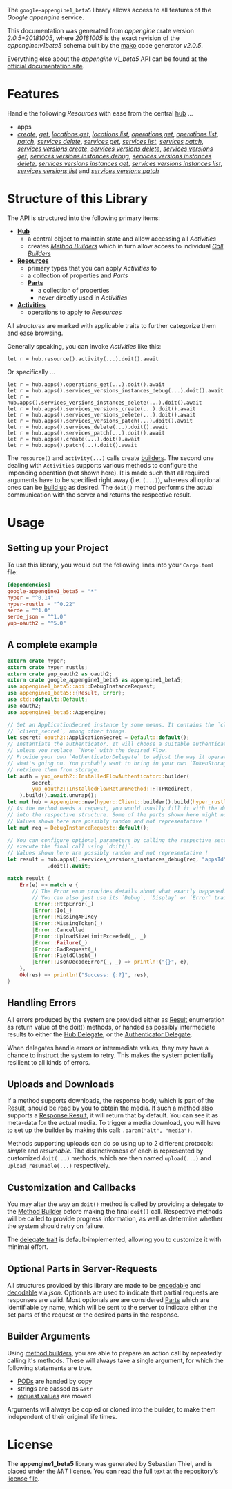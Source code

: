 <!---
DO NOT EDIT !
This file was generated automatically from 'src/mako/api/README.md.mako'
DO NOT EDIT !
-->
The `google-appengine1_beta5` library allows access to all features of the *Google appengine* service.

This documentation was generated from *appengine* crate version *2.0.5+20181005*, where *20181005* is the exact revision of the *appengine:v1beta5* schema built by the [mako](http://www.makotemplates.org/) code generator *v2.0.5*.

Everything else about the *appengine* *v1_beta5* API can be found at the
[official documentation site](https://cloud.google.com/appengine/docs/admin-api/).
# Features

Handle the following *Resources* with ease from the central [hub](https://docs.rs/google-appengine1_beta5/2.0.5+20181005/google_appengine1_beta5/Appengine) ... 

* apps
 * [*create*](https://docs.rs/google-appengine1_beta5/2.0.5+20181005/google_appengine1_beta5/api::AppCreateCall), [*get*](https://docs.rs/google-appengine1_beta5/2.0.5+20181005/google_appengine1_beta5/api::AppGetCall), [*locations get*](https://docs.rs/google-appengine1_beta5/2.0.5+20181005/google_appengine1_beta5/api::AppLocationGetCall), [*locations list*](https://docs.rs/google-appengine1_beta5/2.0.5+20181005/google_appengine1_beta5/api::AppLocationListCall), [*operations get*](https://docs.rs/google-appengine1_beta5/2.0.5+20181005/google_appengine1_beta5/api::AppOperationGetCall), [*operations list*](https://docs.rs/google-appengine1_beta5/2.0.5+20181005/google_appengine1_beta5/api::AppOperationListCall), [*patch*](https://docs.rs/google-appengine1_beta5/2.0.5+20181005/google_appengine1_beta5/api::AppPatchCall), [*services delete*](https://docs.rs/google-appengine1_beta5/2.0.5+20181005/google_appengine1_beta5/api::AppServiceDeleteCall), [*services get*](https://docs.rs/google-appengine1_beta5/2.0.5+20181005/google_appengine1_beta5/api::AppServiceGetCall), [*services list*](https://docs.rs/google-appengine1_beta5/2.0.5+20181005/google_appengine1_beta5/api::AppServiceListCall), [*services patch*](https://docs.rs/google-appengine1_beta5/2.0.5+20181005/google_appengine1_beta5/api::AppServicePatchCall), [*services versions create*](https://docs.rs/google-appengine1_beta5/2.0.5+20181005/google_appengine1_beta5/api::AppServiceVersionCreateCall), [*services versions delete*](https://docs.rs/google-appengine1_beta5/2.0.5+20181005/google_appengine1_beta5/api::AppServiceVersionDeleteCall), [*services versions get*](https://docs.rs/google-appengine1_beta5/2.0.5+20181005/google_appengine1_beta5/api::AppServiceVersionGetCall), [*services versions instances debug*](https://docs.rs/google-appengine1_beta5/2.0.5+20181005/google_appengine1_beta5/api::AppServiceVersionInstanceDebugCall), [*services versions instances delete*](https://docs.rs/google-appengine1_beta5/2.0.5+20181005/google_appengine1_beta5/api::AppServiceVersionInstanceDeleteCall), [*services versions instances get*](https://docs.rs/google-appengine1_beta5/2.0.5+20181005/google_appengine1_beta5/api::AppServiceVersionInstanceGetCall), [*services versions instances list*](https://docs.rs/google-appengine1_beta5/2.0.5+20181005/google_appengine1_beta5/api::AppServiceVersionInstanceListCall), [*services versions list*](https://docs.rs/google-appengine1_beta5/2.0.5+20181005/google_appengine1_beta5/api::AppServiceVersionListCall) and [*services versions patch*](https://docs.rs/google-appengine1_beta5/2.0.5+20181005/google_appengine1_beta5/api::AppServiceVersionPatchCall)




# Structure of this Library

The API is structured into the following primary items:

* **[Hub](https://docs.rs/google-appengine1_beta5/2.0.5+20181005/google_appengine1_beta5/Appengine)**
    * a central object to maintain state and allow accessing all *Activities*
    * creates [*Method Builders*](https://docs.rs/google-appengine1_beta5/2.0.5+20181005/google_appengine1_beta5/client::MethodsBuilder) which in turn
      allow access to individual [*Call Builders*](https://docs.rs/google-appengine1_beta5/2.0.5+20181005/google_appengine1_beta5/client::CallBuilder)
* **[Resources](https://docs.rs/google-appengine1_beta5/2.0.5+20181005/google_appengine1_beta5/client::Resource)**
    * primary types that you can apply *Activities* to
    * a collection of properties and *Parts*
    * **[Parts](https://docs.rs/google-appengine1_beta5/2.0.5+20181005/google_appengine1_beta5/client::Part)**
        * a collection of properties
        * never directly used in *Activities*
* **[Activities](https://docs.rs/google-appengine1_beta5/2.0.5+20181005/google_appengine1_beta5/client::CallBuilder)**
    * operations to apply to *Resources*

All *structures* are marked with applicable traits to further categorize them and ease browsing.

Generally speaking, you can invoke *Activities* like this:

```Rust,ignore
let r = hub.resource().activity(...).doit().await
```

Or specifically ...

```ignore
let r = hub.apps().operations_get(...).doit().await
let r = hub.apps().services_versions_instances_debug(...).doit().await
let r = hub.apps().services_versions_instances_delete(...).doit().await
let r = hub.apps().services_versions_create(...).doit().await
let r = hub.apps().services_versions_delete(...).doit().await
let r = hub.apps().services_versions_patch(...).doit().await
let r = hub.apps().services_delete(...).doit().await
let r = hub.apps().services_patch(...).doit().await
let r = hub.apps().create(...).doit().await
let r = hub.apps().patch(...).doit().await
```

The `resource()` and `activity(...)` calls create [builders][builder-pattern]. The second one dealing with `Activities` 
supports various methods to configure the impending operation (not shown here). It is made such that all required arguments have to be 
specified right away (i.e. `(...)`), whereas all optional ones can be [build up][builder-pattern] as desired.
The `doit()` method performs the actual communication with the server and returns the respective result.

# Usage

## Setting up your Project

To use this library, you would put the following lines into your `Cargo.toml` file:

```toml
[dependencies]
google-appengine1_beta5 = "*"
hyper = "^0.14"
hyper-rustls = "^0.22"
serde = "^1.0"
serde_json = "^1.0"
yup-oauth2 = "^5.0"
```

## A complete example

```Rust
extern crate hyper;
extern crate hyper_rustls;
extern crate yup_oauth2 as oauth2;
extern crate google_appengine1_beta5 as appengine1_beta5;
use appengine1_beta5::api::DebugInstanceRequest;
use appengine1_beta5::{Result, Error};
use std::default::Default;
use oauth2;
use appengine1_beta5::Appengine;

// Get an ApplicationSecret instance by some means. It contains the `client_id` and 
// `client_secret`, among other things.
let secret: oauth2::ApplicationSecret = Default::default();
// Instantiate the authenticator. It will choose a suitable authentication flow for you, 
// unless you replace  `None` with the desired Flow.
// Provide your own `AuthenticatorDelegate` to adjust the way it operates and get feedback about 
// what's going on. You probably want to bring in your own `TokenStorage` to persist tokens and
// retrieve them from storage.
let auth = yup_oauth2::InstalledFlowAuthenticator::builder(
        secret,
        yup_oauth2::InstalledFlowReturnMethod::HTTPRedirect,
    ).build().await.unwrap();
let mut hub = Appengine::new(hyper::Client::builder().build(hyper_rustls::HttpsConnector::with_native_roots()), auth);
// As the method needs a request, you would usually fill it with the desired information
// into the respective structure. Some of the parts shown here might not be applicable !
// Values shown here are possibly random and not representative !
let mut req = DebugInstanceRequest::default();

// You can configure optional parameters by calling the respective setters at will, and
// execute the final call using `doit()`.
// Values shown here are possibly random and not representative !
let result = hub.apps().services_versions_instances_debug(req, "appsId", "servicesId", "versionsId", "instancesId")
             .doit().await;

match result {
    Err(e) => match e {
        // The Error enum provides details about what exactly happened.
        // You can also just use its `Debug`, `Display` or `Error` traits
         Error::HttpError(_)
        |Error::Io(_)
        |Error::MissingAPIKey
        |Error::MissingToken(_)
        |Error::Cancelled
        |Error::UploadSizeLimitExceeded(_, _)
        |Error::Failure(_)
        |Error::BadRequest(_)
        |Error::FieldClash(_)
        |Error::JsonDecodeError(_, _) => println!("{}", e),
    },
    Ok(res) => println!("Success: {:?}", res),
}

```
## Handling Errors

All errors produced by the system are provided either as [Result](https://docs.rs/google-appengine1_beta5/2.0.5+20181005/google_appengine1_beta5/client::Result) enumeration as return value of
the doit() methods, or handed as possibly intermediate results to either the 
[Hub Delegate](https://docs.rs/google-appengine1_beta5/2.0.5+20181005/google_appengine1_beta5/client::Delegate), or the [Authenticator Delegate](https://docs.rs/yup-oauth2/*/yup_oauth2/trait.AuthenticatorDelegate.html).

When delegates handle errors or intermediate values, they may have a chance to instruct the system to retry. This 
makes the system potentially resilient to all kinds of errors.

## Uploads and Downloads
If a method supports downloads, the response body, which is part of the [Result](https://docs.rs/google-appengine1_beta5/2.0.5+20181005/google_appengine1_beta5/client::Result), should be
read by you to obtain the media.
If such a method also supports a [Response Result](https://docs.rs/google-appengine1_beta5/2.0.5+20181005/google_appengine1_beta5/client::ResponseResult), it will return that by default.
You can see it as meta-data for the actual media. To trigger a media download, you will have to set up the builder by making
this call: `.param("alt", "media")`.

Methods supporting uploads can do so using up to 2 different protocols: 
*simple* and *resumable*. The distinctiveness of each is represented by customized 
`doit(...)` methods, which are then named `upload(...)` and `upload_resumable(...)` respectively.

## Customization and Callbacks

You may alter the way an `doit()` method is called by providing a [delegate](https://docs.rs/google-appengine1_beta5/2.0.5+20181005/google_appengine1_beta5/client::Delegate) to the 
[Method Builder](https://docs.rs/google-appengine1_beta5/2.0.5+20181005/google_appengine1_beta5/client::CallBuilder) before making the final `doit()` call. 
Respective methods will be called to provide progress information, as well as determine whether the system should 
retry on failure.

The [delegate trait](https://docs.rs/google-appengine1_beta5/2.0.5+20181005/google_appengine1_beta5/client::Delegate) is default-implemented, allowing you to customize it with minimal effort.

## Optional Parts in Server-Requests

All structures provided by this library are made to be [encodable](https://docs.rs/google-appengine1_beta5/2.0.5+20181005/google_appengine1_beta5/client::RequestValue) and 
[decodable](https://docs.rs/google-appengine1_beta5/2.0.5+20181005/google_appengine1_beta5/client::ResponseResult) via *json*. Optionals are used to indicate that partial requests are responses 
are valid.
Most optionals are are considered [Parts](https://docs.rs/google-appengine1_beta5/2.0.5+20181005/google_appengine1_beta5/client::Part) which are identifiable by name, which will be sent to 
the server to indicate either the set parts of the request or the desired parts in the response.

## Builder Arguments

Using [method builders](https://docs.rs/google-appengine1_beta5/2.0.5+20181005/google_appengine1_beta5/client::CallBuilder), you are able to prepare an action call by repeatedly calling it's methods.
These will always take a single argument, for which the following statements are true.

* [PODs][wiki-pod] are handed by copy
* strings are passed as `&str`
* [request values](https://docs.rs/google-appengine1_beta5/2.0.5+20181005/google_appengine1_beta5/client::RequestValue) are moved

Arguments will always be copied or cloned into the builder, to make them independent of their original life times.

[wiki-pod]: http://en.wikipedia.org/wiki/Plain_old_data_structure
[builder-pattern]: http://en.wikipedia.org/wiki/Builder_pattern
[google-go-api]: https://github.com/google/google-api-go-client

# License
The **appengine1_beta5** library was generated by Sebastian Thiel, and is placed 
under the *MIT* license.
You can read the full text at the repository's [license file][repo-license].

[repo-license]: https://github.com/Byron/google-apis-rsblob/main/LICENSE.md
